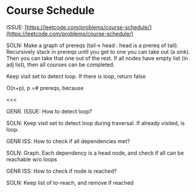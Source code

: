 # Course Schedule

ISSUE: [https://leetcode.com/problems/course-schedule/](https://leetcode.com/problems/course-schedule/)

SOLN: Make a graph of prereqs (tail→ head : head is a prereq of tail). Recursively stack in prereqs until you get to one you can take out (a sink). Then you can take that one out of the rest. If all nodes have empty list (in adj list), then all courses can be completed.

Keep visit set to detect loop. If there is loop, return false

O(n+p), p =# prereqs, because 

<<<

GENR. ISSUE: How to detect loop?

SOLN: Keep visit set to detect loop during traversal. If already visited, is loop.

GENR ISS: How to check if all dependencies met?

SOLN: Graph. Each dependency is a head node, and check if all can be reachable w/o loops

GENR ISS: How to check if node is reached?

SOLN: Keep list of to-reach, and remove if reached